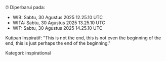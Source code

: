 ⏰ Diperbarui pada:
- WIB: Sabtu, 30 Agustus 2025 12.25.10 UTC
- WITA: Sabtu, 30 Agustus 2025 13.25.10 UTC
- WIT: Sabtu, 30 Agustus 2025 14.25.10 UTC

Kutipan Inspiratif:
"This is not the end, this is not even the beginning of the end, this is just perhaps the end of the beginning."


Kategori: inspirational

